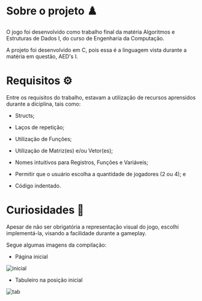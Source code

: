 # Sobre o projeto ♟️
O jogo foi desenvolvido como trabalho final da matéria Algoritmos e Estruturas de Dados I, do curso de Engenharia da Computação.

A projeto foi desenvolvido em C, pois essa é a linguagem vista durante a matéria em questão, AED's I.


# Requisitos ⚙️
Entre os requisitos do trabalho, estavam a utilização de recursos aprensidos durante a diciplina, tais como:

- Structs;

- Laços de repetição;

- Utilização de Funções;

- Utilização de Matriz(es) e/ou Vetor(es);

- Nomes intuitivos para Registros, Funções e Variáveis;

- Permitir que o usuário escolha a quantidade de jogadores (2 ou 4); e

- Código indentado.


# Curiosidades 🎲

Apesar de não ser obrigatória a representação visual do jogo, escolhi implementá-la, visando a facilidade durante a gameplay.

Segue algumas imagens da compilação:

- Página inicial

![inicial](https://github.com/yan-cruz/Jogo-Ludo/assets/90066228/a48c7cf9-aee2-443f-9ed3-e19d72301d71)

- Tabuleiro na posição inicial

![tab](https://github.com/yan-cruz/Jogo-Ludo/assets/90066228/f483f1ed-bbf7-45db-9800-3fe03b72f916)
